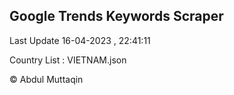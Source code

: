 

## Google Trends Keywords Scraper 
 
Last Update 16-04-2023 , 22:41:11

Country List :
VIETNAM.json



© Abdul Muttaqin 
